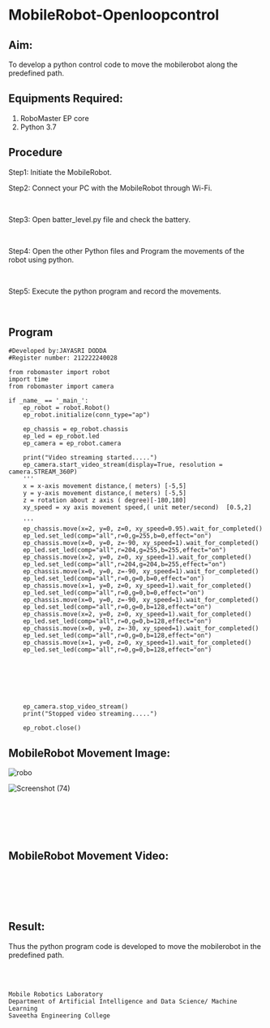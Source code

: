 # MobileRobot-Openloopcontrol
## Aim:

To develop a python control code to move the mobilerobot along the predefined path.

## Equipments Required:
1. RoboMaster EP core
2. Python 3.7

## Procedure

Step1: Initiate the MobileRobot.
<br/>

Step2: Connect your PC with the MobileRobot through Wi-Fi.

<br/>

Step3: Open batter_level.py file and check the battery.

<br/>

Step4: Open the other Python files and Program the movements of the robot using python.

<br/>

Step5: Execute the python program and record the movements.

<br/>

## Program
```
#Developed by:JAYASRI DODDA
#Register number: 212222240028

from robomaster import robot
import time
from robomaster import camera

if _name_ == '_main_':
    ep_robot = robot.Robot()
    ep_robot.initialize(conn_type="ap")

    ep_chassis = ep_robot.chassis
    ep_led = ep_robot.led
    ep_camera = ep_robot.camera
          
    print("Video streaming started.....")
    ep_camera.start_video_stream(display=True, resolution = camera.STREAM_360P)
    ''' 
    x = x-axis movement distance,( meters) [-5,5]
    y = y-axis movement distance,( meters) [-5,5] 
    z = rotation about z axis ( degree)[-180,180]
    xy_speed = xy axis movement speed,( unit meter/second)  [0.5,2]

    '''
    ep_chassis.move(x=2, y=0, z=0, xy_speed=0.95).wait_for_completed()
    ep_led.set_led(comp="all",r=0,g=255,b=0,effect="on") 
    ep_chassis.move(x=0, y=0, z=-90, xy_speed=1).wait_for_completed()
    ep_led.set_led(comp="all",r=204,g=255,b=255,effect="on") 
    ep_chassis.move(x=2, y=0, z=0, xy_speed=1).wait_for_completed()
    ep_led.set_led(comp="all",r=204,g=204,b=255,effect="on") 
    ep_chassis.move(x=0, y=0, z=-90, xy_speed=1).wait_for_completed()
    ep_led.set_led(comp="all",r=0,g=0,b=0,effect="on")
    ep_chassis.move(x=1, y=0, z=0, xy_speed=1).wait_for_completed()
    ep_led.set_led(comp="all",r=0,g=0,b=0,effect="on") 
    ep_chassis.move(x=0, y=0, z=-90, xy_speed=1).wait_for_completed() 
    ep_led.set_led(comp="all",r=0,g=0,b=128,effect="on") 
    ep_chassis.move(x=2, y=0, z=0, xy_speed=1).wait_for_completed() 
    ep_led.set_led(comp="all",r=0,g=0,b=128,effect="on")
    ep_chassis.move(x=0, y=0, z=-30, xy_speed=1).wait_for_completed() 
    ep_led.set_led(comp="all",r=0,g=0,b=128,effect="on") 
    ep_chassis.move(x=1, y=0, z=0, xy_speed=1).wait_for_completed() 
    ep_led.set_led(comp="all",r=0,g=0,b=128,effect="on")
    


  
 
 
    
    ep_camera.stop_video_stream()
    print("Stopped video streaming.....")

    ep_robot.close()

```

## MobileRobot Movement Image:

![robo](./img/robomaster.png)

![Screenshot (74)](https://github.com/jayasridodda/mobilerobot-openloopcontrol/assets/123259278/5a68a307-7cad-4e05-a975-1c8139b37b05)



<br/>
<br/>
<br/>
<br/>

## MobileRobot Movement Video:


<br/>
<br/>
<br/>
<br/>

## Result:
Thus the python program code is developed to move the mobilerobot in the predefined path.


<br/>
<br/>

```
Mobile Robotics Laboratory
Department of Artificial Intelligence and Data Science/ Machine Learning
Saveetha Engineering College
```
